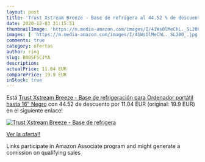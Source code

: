```yaml
---
layout: post
title: 'Trust Xstream Breeze - Base de refrigera al 44.52 % de descuento'
date: 2020-12-03 21:15:51
thumbnailImage: 'https://m.media-amazon.com/images/I/41WsOlMeChL._SL200_.jpg'
images: [ 'https://m.media-amazon.com/images/I/41WsOlMeChL._SL200_.jpg' ]
comments: true
category: ofertas
author: ring
slug: B005F5CJYA
description:
actualPrice: 11.04 EUR
comparePrice: 19.9 EUR
inStock: true
---
```


Está [Trust Xstream Breeze - Base de refrigeración para Ordenador portátil hasta 16"  Negro](https://www.amazon.es/dp/B005F5CJYA/?tag=tolees-21) con 44.52 de descuento por 11.04 EUR (original: 19.9 EUR) en el siguiente enlace!

[![Trust Xstream Breeze - Base de refrigera](https://m.media-amazon.com/images/I/41WsOlMeChL._SL200_.jpg)](https://www.amazon.es/dp/B005F5CJYA/?tag=tolees-21)

[Ver la oferta!!](https://www.amazon.es/dp/B005F5CJYA/?tag=tolees-21)

Links participate in Amazon Associate program and might generate a comission on qualifying sales


